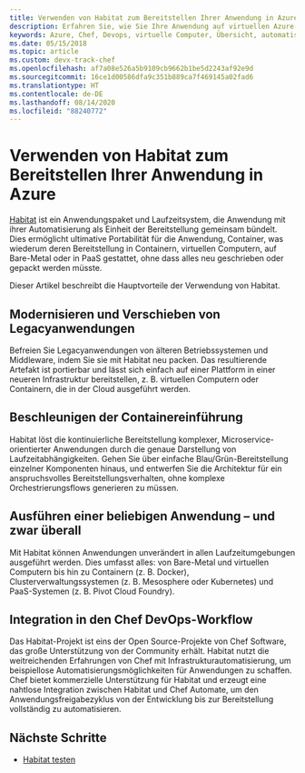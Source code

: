 ```yaml
---
title: Verwenden von Habitat zum Bereitstellen Ihrer Anwendung in Azure
description: Erfahren Sie, wie Sie Ihre Anwendung auf virtuellen Azure-Computern und in Containern einheitlich bereitstellen.
keywords: Azure, Chef, Devops, virtuelle Computer, Übersicht, automatisieren, Habitat
ms.date: 05/15/2018
ms.topic: article
ms.custom: devx-track-chef
ms.openlocfilehash: af7a08e526a5b9109cb9662b1be5d2243af92e9d
ms.sourcegitcommit: 16ce1d00586dfa9c351b889ca7f469145a02fad6
ms.translationtype: HT
ms.contentlocale: de-DE
ms.lasthandoff: 08/14/2020
ms.locfileid: "88240772"
---
```

# <a name="use-habitat-to-deploy-your-application-to-azure"></a>Verwenden von Habitat zum Bereitstellen Ihrer Anwendung in Azure

[Habitat](https://www.habitat.sh/) ist ein Anwendungspaket und Laufzeitsystem, die Anwendung mit ihrer Automatisierung als Einheit der Bereitstellung gemeinsam bündelt. Dies ermöglicht ultimative Portabilität für die Anwendung, Container, was wiederum deren Bereitstellung in Containern, virtuellen Computern, auf Bare-Metal oder in PaaS gestattet, ohne dass alles neu geschrieben oder gepackt werden müsste.

Dieser Artikel beschreibt die Hauptvorteile der Verwendung von Habitat.

## <a name="modernize-and-move-legacy-applications"></a>Modernisieren und Verschieben von Legacyanwendungen

Befreien Sie Legacyanwendungen von älteren Betriebssystemen und Middleware, indem Sie sie mit Habitat neu packen. Das resultierende Artefakt ist portierbar und lässt sich einfach auf einer Plattform in einer neueren Infrastruktur bereitstellen, z. B. virtuellen Computern oder Containern, die in der Cloud ausgeführt werden.

## <a name="accelerate-container-adoption"></a>Beschleunigen der Containereinführung

Habitat löst die kontinuierliche Bereitstellung komplexer, Microservice-orientierter Anwendungen durch die genaue Darstellung von Laufzeitabhängigkeiten. Gehen Sie über einfache Blau/Grün-Bereitstellung einzelner Komponenten hinaus, und entwerfen Sie die Architektur für ein anspruchsvolles Bereitstellungsverhalten, ohne komplexe Orchestrierungsflows generieren zu müssen.

## <a name="run-any-application-anywhere"></a>Ausführen einer beliebigen Anwendung – und zwar überall

Mit Habitat können Anwendungen unverändert in allen Laufzeitumgebungen ausgeführt werden. Dies umfasst alles: von Bare-Metal und virtuellen Computern bis hin zu Containern (z. B. Docker), Clusterverwaltungssystemen (z. B. Mesosphere oder Kubernetes) und PaaS-Systemen (z. B. Pivot Cloud Foundry).

## <a name="integrate-into-the-chef-devops-workflow"></a>Integration in den Chef DevOps-Workflow

Das Habitat-Projekt ist eins der Open Source-Projekte von Chef Software, das große Unterstützung von der Community erhält. Habitat nutzt die weitreichenden Erfahrungen von Chef mit Infrastrukturautomatisierung, um beispiellose Automatisierungsmöglichkeiten für Anwendungen zu schaffen. Chef bietet kommerzielle Unterstützung für Habitat und erzeugt eine nahtlose Integration zwischen Habitat und Chef Automate, um den Anwendungsfreigabezyklus von der Entwicklung bis zur Bereitstellung vollständig zu automatisieren.

## <a name="next-steps"></a>Nächste Schritte

* [Habitat testen](https://www.habitat.sh/learn/)
